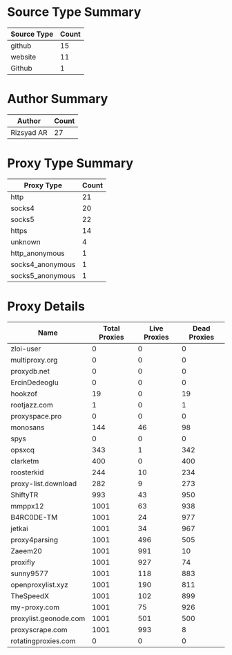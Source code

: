 # Source Type Summary

| Source Type | Count |
|-------------|-------|
| github | 15 |
| website | 11 |
| Github | 1 |


# Author Summary

| Author | Count |
|--------|-------|
| Rizsyad AR | 27 |


# Proxy Type Summary

| Proxy Type | Count |
|------------|-------|
| http | 21 |
| socks4 | 20 |
| socks5 | 22 |
| https | 14 |
| unknown | 4 |
| http_anonymous | 1 |
| socks4_anonymous | 1 |
| socks5_anonymous | 1 |


# Proxy Details

| Name | Total Proxies | Live Proxies | Dead Proxies |
|------|---------------|--------------|---------------|
| zloi-user | 0 | 0 | 0 |
| multiproxy.org | 0 | 0 | 0 |
| proxydb.net | 0 | 0 | 0 |
| ErcinDedeoglu | 0 | 0 | 0 |
| hookzof | 19 | 0 | 19 |
| rootjazz.com | 1 | 0 | 1 |
| proxyspace.pro | 0 | 0 | 0 |
| monosans | 144 | 46 | 98 |
| spys | 0 | 0 | 0 |
| opsxcq | 343 | 1 | 342 |
| clarketm | 400 | 0 | 400 |
| roosterkid | 244 | 10 | 234 |
| proxy-list.download | 282 | 9 | 273 |
| ShiftyTR | 993 | 43 | 950 |
| mmppx12 | 1001 | 63 | 938 |
| B4RC0DE-TM | 1001 | 24 | 977 |
| jetkai | 1001 | 34 | 967 |
| proxy4parsing | 1001 | 496 | 505 |
| Zaeem20 | 1001 | 991 | 10 |
| proxifly | 1001 | 927 | 74 |
| sunny9577 | 1001 | 118 | 883 |
| openproxylist.xyz | 1001 | 190 | 811 |
| TheSpeedX | 1001 | 102 | 899 |
| my-proxy.com | 1001 | 75 | 926 |
| proxylist.geonode.com | 1001 | 501 | 500 |
| proxyscrape.com | 1001 | 993 | 8 |
| rotatingproxies.com | 0 | 0 | 0 |
